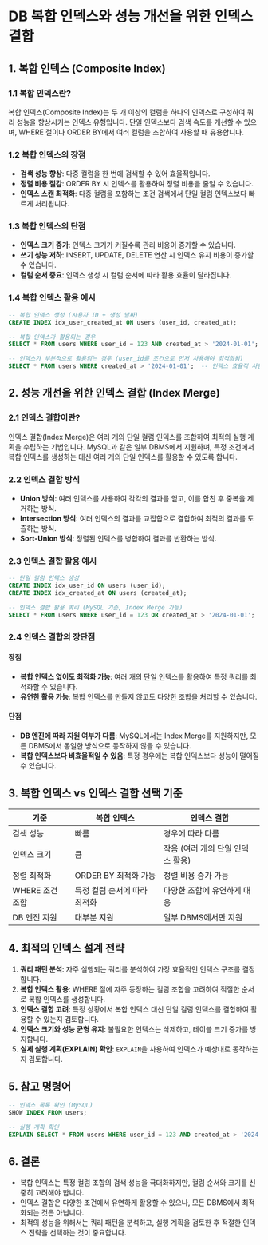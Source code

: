 # DB 복합 인덱스와 성능 개선을 위한 인덱스 결합

## 1. 복합 인덱스 (Composite Index)

### 1.1 복합 인덱스란?
복합 인덱스(Composite Index)는 두 개 이상의 컬럼을 하나의 인덱스로 구성하여 쿼리 성능을 향상시키는 인덱스 유형입니다. 단일 인덱스보다 검색 속도를 개선할 수 있으며, WHERE 절이나 ORDER BY에서 여러 컬럼을 조합하여 사용할 때 유용합니다.

### 1.2 복합 인덱스의 장점
- **검색 성능 향상**: 다중 컬럼을 한 번에 검색할 수 있어 효율적입니다.
- **정렬 비용 절감**: ORDER BY 시 인덱스를 활용하여 정렬 비용을 줄일 수 있습니다.
- **인덱스 스캔 최적화**: 다중 컬럼을 포함하는 조건 검색에서 단일 컬럼 인덱스보다 빠르게 처리됩니다.

### 1.3 복합 인덱스의 단점
- **인덱스 크기 증가**: 인덱스 크기가 커질수록 관리 비용이 증가할 수 있습니다.
- **쓰기 성능 저하**: INSERT, UPDATE, DELETE 연산 시 인덱스 유지 비용이 증가할 수 있습니다.
- **컬럼 순서 중요**: 인덱스 생성 시 컬럼 순서에 따라 활용 효율이 달라집니다.

### 1.4 복합 인덱스 활용 예시
```sql
-- 복합 인덱스 생성 (사용자 ID + 생성 날짜)
CREATE INDEX idx_user_created_at ON users (user_id, created_at);

-- 복합 인덱스가 활용되는 경우
SELECT * FROM users WHERE user_id = 123 AND created_at > '2024-01-01';

-- 인덱스가 부분적으로 활용되는 경우 (user_id를 조건으로 먼저 사용해야 최적화됨)
SELECT * FROM users WHERE created_at > '2024-01-01';  -- 인덱스 효율적 사용 X
```

## 2. 성능 개선을 위한 인덱스 결합 (Index Merge)

### 2.1 인덱스 결합이란?
인덱스 결합(Index Merge)은 여러 개의 단일 컬럼 인덱스를 조합하여 최적의 실행 계획을 수립하는 기법입니다. MySQL과 같은 일부 DBMS에서 지원하며, 특정 조건에서 복합 인덱스를 생성하는 대신 여러 개의 단일 인덱스를 활용할 수 있도록 합니다.

### 2.2 인덱스 결합 방식
- **Union 방식**: 여러 인덱스를 사용하여 각각의 결과를 얻고, 이를 합친 후 중복을 제거하는 방식.
- **Intersection 방식**: 여러 인덱스의 결과를 교집합으로 결합하여 최적의 결과를 도출하는 방식.
- **Sort-Union 방식**: 정렬된 인덱스를 병합하여 결과를 반환하는 방식.

### 2.3 인덱스 결합 활용 예시
```sql
-- 단일 컬럼 인덱스 생성
CREATE INDEX idx_user_id ON users (user_id);
CREATE INDEX idx_created_at ON users (created_at);

-- 인덱스 결합 활용 쿼리 (MySQL 기준, Index Merge 가능)
SELECT * FROM users WHERE user_id = 123 OR created_at > '2024-01-01';
```

### 2.4 인덱스 결합의 장단점
#### 장점
- **복합 인덱스 없이도 최적화 가능**: 여러 개의 단일 인덱스를 활용하여 특정 쿼리를 최적화할 수 있습니다.
- **유연한 활용 가능**: 복합 인덱스를 만들지 않고도 다양한 조합을 처리할 수 있습니다.

#### 단점
- **DB 엔진에 따라 지원 여부가 다름**: MySQL에서는 Index Merge를 지원하지만, 모든 DBMS에서 동일한 방식으로 동작하지 않을 수 있습니다.
- **복합 인덱스보다 비효율적일 수 있음**: 특정 경우에는 복합 인덱스보다 성능이 떨어질 수 있습니다.

## 3. 복합 인덱스 vs 인덱스 결합 선택 기준
| 기준 | 복합 인덱스 | 인덱스 결합 |
|------|------------|------------|
| 검색 성능 | 빠름 | 경우에 따라 다름 |
| 인덱스 크기 | 큼 | 작음 (여러 개의 단일 인덱스 활용) |
| 정렬 최적화 | ORDER BY 최적화 가능 | 정렬 비용 증가 가능 |
| WHERE 조건 조합 | 특정 컬럼 순서에 따라 최적화 | 다양한 조합에 유연하게 대응 |
| DB 엔진 지원 | 대부분 지원 | 일부 DBMS에서만 지원 |

## 4. 최적의 인덱스 설계 전략
1. **쿼리 패턴 분석**: 자주 실행되는 쿼리를 분석하여 가장 효율적인 인덱스 구조를 결정합니다.
2. **복합 인덱스 활용**: WHERE 절에 자주 등장하는 컬럼 조합을 고려하여 적절한 순서로 복합 인덱스를 생성합니다.
3. **인덱스 결합 고려**: 특정 상황에서 복합 인덱스 대신 단일 컬럼 인덱스를 결합하여 활용할 수 있는지 검토합니다.
4. **인덱스 크기와 성능 균형 유지**: 불필요한 인덱스는 삭제하고, 테이블 크기 증가를 방지합니다.
5. **실제 실행 계획(EXPLAIN) 확인**: `EXPLAIN`을 사용하여 인덱스가 예상대로 동작하는지 검토합니다.

## 5. 참고 명령어
```sql
-- 인덱스 목록 확인 (MySQL)
SHOW INDEX FROM users;

-- 실행 계획 확인
EXPLAIN SELECT * FROM users WHERE user_id = 123 AND created_at > '2024-01-01';
```

## 6. 결론
- 복합 인덱스는 특정 컬럼 조합의 검색 성능을 극대화하지만, 컬럼 순서와 크기를 신중히 고려해야 합니다.
- 인덱스 결합은 다양한 조건에서 유연하게 활용할 수 있으나, 모든 DBMS에서 최적화되는 것은 아닙니다.
- 최적의 성능을 위해서는 쿼리 패턴을 분석하고, 실행 계획을 검토한 후 적절한 인덱스 전략을 선택하는 것이 중요합니다.
